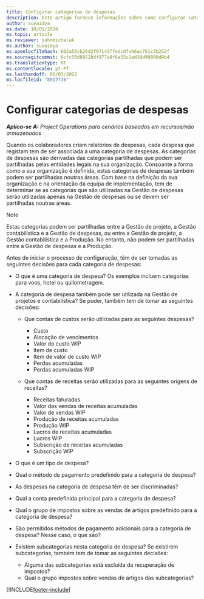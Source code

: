```yaml
---
title: Configurar categorias de despesas
description: Este artigo fornece informações sobre como configurar categorias de despesas e categorias partilhadas para relatórios de despesas.
author: suvaidya
ms.date: 10/01/2020
ms.topic: article
ms.reviewer: johnmichalak
ms.author: suvaidya
ms.openlocfilehash: 602a56cb26d2f97143ffedcdfa96ac751c7b252f
ms.sourcegitcommit: 6cfc50d89528df977a8f6a55c1ad39d99800d9b4
ms.translationtype: HT
ms.contentlocale: pt-PT
ms.lasthandoff: 06/03/2022
ms.locfileid: "8917778"
---
```

# <a name="set-up-expense-categories"></a>Configurar categorias de despesas

_**Aplica-se A:** Project Operations para cenários baseados em recursos/não armazenados_

Quando os colaboradores criam relatórios de despesas, cada despesa que registam tem de ser associada a uma categoria de despesas. As categorias de despesas são derivadas das categorias partilhadas que podem ser partilhadas pelas entidades legais na sua organização. Consoante a forma como a sua organização é definida, estas categorias de despesas também podem ser partilhadas noutras áreas. Com base na definição da sua organização e na orientação da equipa de implementação, tem de determinar se as categorias que são utilizadas na Gestão de despesas serão utilizadas apenas na Gestão de despesas ou se devem ser partilhadas noutras áreas.

> [!NOTE]
> Estas categorias podem ser partilhadas entre a Gestão de projeto, a Gestão contabilística e a Gestão de despesas, ou entre a Gestão de projeto, a Gestão contabilística e a Produção. No entanto, não podem ser partilhadas entre a Gestão de despesas e a Produção.

Antes de iniciar o processo de configuração, têm de ser tomadas as seguintes decisões para cada categoria de despesas:

- O que é uma categoria de despesa? Os exemplos incluem categorias para voos, hotel ou quilometragem.
- A categoria de despesa também pode ser utilizada na Gestão de projetos e contabilística? Se puder, também tem de tomar as seguintes decisões:

    - Que contas de custos serão utilizadas para as seguintes despesas?

        - Custo
        - Alocação de vencimentos
        - Valor do custo WIP
        - Item de custo
        - Item de valor de custo WIP
        - Perdas acumuladas
        - Perdas acumuladas WIP

    - Que contas de receitas serão utilizadas para as seguintes origens de receitas?

        - Receitas faturadas
        - Valor das vendas de receitas acumuladas
        - Valor de vendas WIP
        - Produção de receitas acumuladas
        - Produção WIP
        - Lucros de receitas acumuladas
        - Lucros WIP
        - Subscrição de receitas acumuladas
        - Subscrição WIP

- O que é um tipo de despesa?
- Qual o método de pagamento predefinido para a categoria de despesa?
- As despesas na categoria de despesa têm de ser discriminadas?
- Qual a conta predefinida principal para a categoria de despesa?
- Qual o grupo de impostos sobre as vendas de artigos predefinido para a categoria de despesa?
- São permitidos métodos de pagamento adicionais para a categoria de despesa? Nesse caso, o que são?
- Existem subcategorias nesta categoria de despesa? Se existirem subcategorias, também tem de tomar as seguintes decisões:

    - Alguma das subcategorias está excluída da recuperação de impostos?
    - Qual o grupo impostos sobre vendas de artigos das subcategorias?


[!INCLUDE[footer-include](../includes/footer-banner.md)]